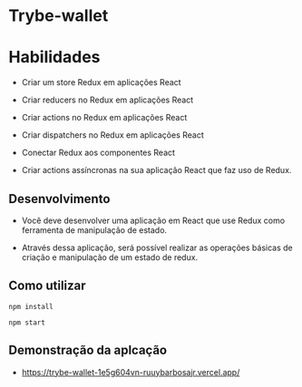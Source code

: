 # Trybe-wallet

# Habilidades

- Criar um store Redux em aplicações React

- Criar reducers no Redux em aplicações React

- Criar actions no Redux em aplicações React

- Criar dispatchers no Redux em aplicações React

- Conectar Redux aos componentes React

- Criar actions assíncronas na sua aplicação React que faz uso de Redux.

## Desenvolvimento

- Você deve desenvolver uma aplicação em React que use Redux como ferramenta de manipulação de estado.

- Através dessa aplicação, será possível realizar as operações básicas de criação e manipulação de um estado de redux.

## Como utilizar

```
npm install
```

```
npm start
```

## Demonstração da aplcação

- https://trybe-wallet-1e5g604vn-ruuybarbosajr.vercel.app/
